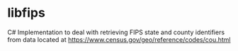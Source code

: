 # libfips

C# Implementation to deal with retrieving FIPS state and county identifiers from data located at https://www.census.gov/geo/reference/codes/cou.html